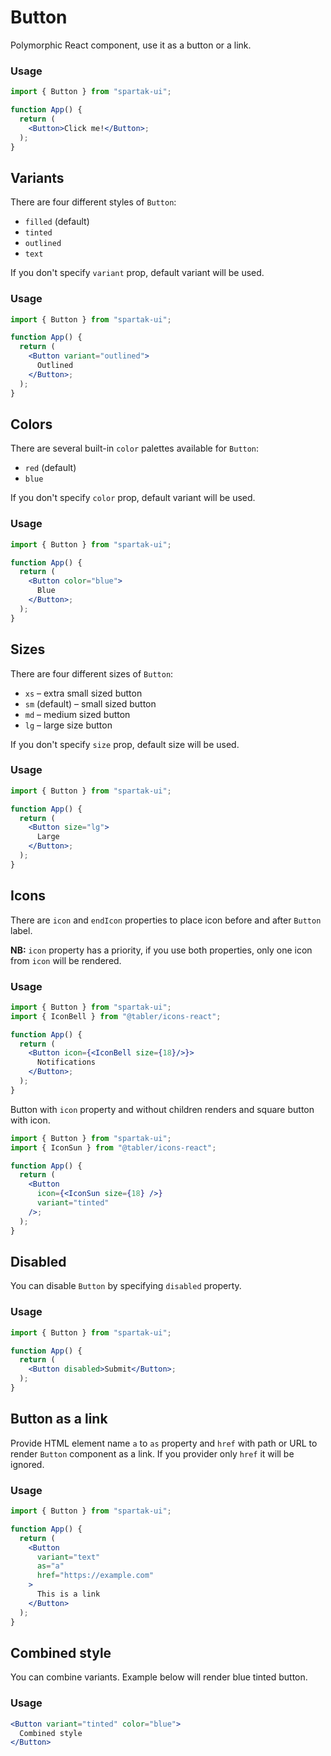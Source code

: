 # Button

Polymorphic React component, use it as a button or a link.

### Usage

```jsx
import { Button } from "spartak-ui";

function App() {
  return (
    <Button>Click me!</Button>;
  );
}
```

## Variants

There are four different styles of `Button`:

- `filled` (default)
- `tinted`
- `outlined`
- `text`

If you don't specify `variant` prop, default variant will be used.

### Usage

```jsx
import { Button } from "spartak-ui";

function App() {
  return (
    <Button variant="outlined">
      Outlined
    </Button>;
  );
}
```

## Colors

There are several built-in `color` palettes available for `Button`:

- `red` (default)
- `blue`

If you don't specify `color` prop, default variant will be used.

### Usage

```jsx
import { Button } from "spartak-ui";

function App() {
  return (
    <Button color="blue">
      Blue
    </Button>;
  );
}
```

## Sizes

There are four different sizes of `Button`:

- `xs` – extra small sized button
- `sm` (default) – small sized button
- `md` – medium sized button
- `lg` – large size button

If you don't specify `size` prop, default size will be used.

### Usage

```jsx
import { Button } from "spartak-ui";

function App() {
  return (
    <Button size="lg">
      Large
    </Button>;
  );
}
```

## Icons

There are `icon` and `endIcon` properties to place icon before and after `Button` label.

**NB:** `icon` property has a priority, if you use both properties, only one icon from `icon` will be rendered.

### Usage

```jsx
import { Button } from "spartak-ui";
import { IconBell } from "@tabler/icons-react";

function App() {
  return (
    <Button icon={<IconBell size={18}/>}>
      Notifications
    </Button>;
  );
}
```

Button with `icon` property and without children renders and square button with icon.

```jsx
import { Button } from "spartak-ui";
import { IconSun } from "@tabler/icons-react";

function App() {
  return (
    <Button
      icon={<IconSun size={18} />}
      variant="tinted"
    />;
  );
}
```

## Disabled

You can disable `Button` by specifying `disabled` property.

### Usage

```jsx
import { Button } from "spartak-ui";

function App() {
  return (
    <Button disabled>Submit</Button>;
  );
}
```

## Button as a link

Provide HTML element name `a` to `as` property and `href` with path or URL to render `Button` component as a link. If you provider only `href` it will be ignored.

### Usage

```jsx
import { Button } from "spartak-ui";

function App() {
  return (
    <Button
      variant="text"
      as="a"
      href="https://example.com"
    >
      This is a link
    </Button>
  );
}
```

## Combined style

You can combine variants. Example below will render blue tinted button.

### Usage

```jsx
<Button variant="tinted" color="blue">
  Combined style
</Button>
```

